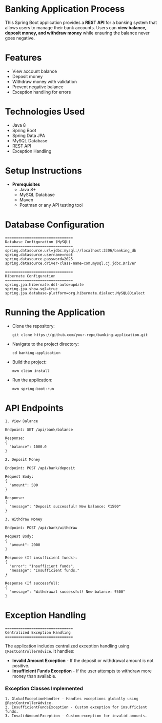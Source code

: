 # **Banking Application Process**

This Spring Boot application provides a **REST API** for a banking system that allows users to manage their bank accounts. Users can **view balance, deposit money, and withdraw money** while ensuring the balance never goes negative.

# **Features**

* View account balance
* Deposit money
* Withdraw money with validation
* Prevent negative balance
* Exception handling for errors

# **Technologies Used**

* Java 8
* Spring Boot
* Spring Data JPA
* MySQL Database
* REST API
* Exception Handling

# **Setup Instructions**

* **Prerequisites**
  * Java 8+
  * MySQL Database
  * Maven
  * Postman or any API testing tool

# **Database Configuration**
```http
===============================
Database Configuration (MySQL)
===============================
spring.datasource.url=jdbc:mysql://localhost:3306/banking_db
spring.datasource.username=root
spring.datasource.password=2025
spring.datasource.driver-class-name=com.mysql.cj.jdbc.Driver
```
```http
===============================
Hibernate Configuration
===============================
spring.jpa.hibernate.ddl-auto=update
spring.jpa.show-sql=true
spring.jpa.database-platform=org.hibernate.dialect.MySQL8Dialect
```

# **Running the Application**

* Clone the repository:
  ```http
  git clone https://github.com/your-repo/banking-application.git
  ```
* Navigate to the project directory:
  ```http
  cd banking-application
  ```
* Build the project:
  ```http
  mvn clean install
  ```
* Run the application:
  ```http
  mvn spring-boot:run
  ```

# **API Endpoints**
```http
1. View Balance

Endpoint: GET /api/bank/balance

Response:
{
  "balance": 1000.0
}
```

```http
2. Deposit Money

Endpoint: POST /api/bank/deposit

Request Body:
{
  "amount": 500
}

Response:
{
  "message": "Deposit successful! New balance: ₹1500"
}
```

```http
3. Withdraw Money

Endpoint: POST /api/bank/withdraw

Request Body:
{
  "amount": 2000
}

Response (If insufficient funds):
{
  "error": "Insufficient funds",
  "message": "Insufficient funds."
}

Response (If successful):
{
  "message": "Withdrawal successful! New balance: ₹500"
}
```

# **Exception Handling**
```http
===============================
Centralized Exception Handling
===============================
```
The application includes centralized exception handling using `@RestControllerAdvice`. It handles:

* **Invalid Amount Exception** - If the deposit or withdrawal amount is not positive.
* **Insufficient Funds Exception** - If the user attempts to withdraw more money than available.

### **Exception Classes Implemented**
```http
1. GlobalExceptionHandler - Handles exceptions globally using @RestControllerAdvice.
2. InsufficientFundsException - Custom exception for insufficient funds.
3. InvalidAmountException - Custom exception for invalid amounts.
```

